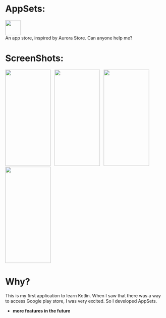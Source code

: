 # AppSets:
<img src="https://i.loli.net/2020/04/30/kWQH2nTSPXVed4B.png" width="48" height="48"/><br>
An app store, inspired by Aurora Store. Can anyone help me?
# ScreenShots:
<img src="https://i.loli.net/2020/04/25/QyL2xDV39AW5YHr.png"  width="144" height="305"/>&nbsp;&nbsp;
<img src="https://i.loli.net/2020/04/25/yxeoFBMZnRNmXpH.png"  width="144" height="305"/>&nbsp;&nbsp;
<img src="https://i.loli.net/2020/04/25/LdNHqFTC2k3mi96.png"  width="144" height="305"/>&nbsp;&nbsp;
<img src="https://i.loli.net/2020/04/25/pKkHTIt1l9SnbwA.png"  width="144" height="305"/>&nbsp;&nbsp;
# Why?
This is my first application to learn Kotlin. When I saw that there was a way to access Google play store, I was very excited. So I developed AppSets.
* **more features in the future**
